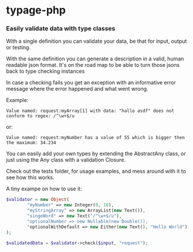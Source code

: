# typage-php
### Easily validate data with type classes
 
<!--Typage-php has a lot to offer. -->

With a single definition you can validate your data, be that for input, output or testing.

With the same definition you can generate a description in a valid, human readable json format.
It's on the road map to be able to turn those jsons back to type checking instances

In case a checking fails you get an exception with an informative error message where the error happened and what went wrong.

Example:

`Value named: request:myArray[1] with data: "hallo asdf" does not conform to regex: /^\w+$/u`

or:

`Value named: request:myNumber has a value of 55 which is bigger then the maximum: 34.234`

You can easily add your own types by extending the AbstractAny class, or just using the Any class with a validation Closure.

Check out the tests folder, for usage examples, and mess around with it to see how this works.

A tiny exampe on how to use it:
```php
$validator = new Object(
        "myNumber" => new Integer(0, 10),
        "myStringArray" => new ArrayList(new Text()),
        "singeWord" => new Text("/^\w+$/u"),
        "optionalNumber => new Nullable(new Double()),
        "optionalWithDefault => new Either(new Text(), "Hello World")
);

$validatedData = $validator->check($input, "request");
```

